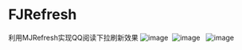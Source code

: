 # FJRefresh
利用MJRefresh实现QQ阅读下拉刷新效果
 ![image](https://github.com/manfengjun/FJRefresh/blob/master/1.png)
  ![image](https://github.com/manfengjun/FJRefresh/blob/master/2.png)
   ![image](https://github.com/manfengjun/FJRefresh/blob/master/3.png)
